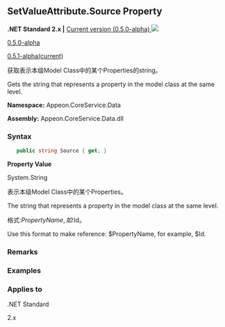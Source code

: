 ## **SetValueAttribute.Source Property**

**.NET Standard 2.x |**  <a href="javascript:void(0)" class="dropdown">Current version (0.5.0-alpha) <img src="~/images/dropdown.png"/></a>

<div class="otherversions"  value="versdiv">

<a href="javascript:void(0)">0.5.0-alpha</a>

<a href="javascript:void(0)">0.5.1-alpha(current)</a>

</div>

获取表示本级Model Class中的某个Properties的string。

Gets the string that represents a property in the model class at the same level.

 **Namespace:** Appeon.CoreService.Data

 **Assembly:** Appeon.CoreService.Data.dll

### **Syntax**

```c#
   public string Source { get; }
```

**Property Value**

System.String

表示本级Model Class中的某个Properties。

The string that represents a property in the model class at the same level.

格式:$PropertyName, 如:$Id。

Use this format to make reference: $PropertyName, for example, $Id.

### **Remarks**



### **Examples**



### **Applies to**

.NET Standard 

2.x